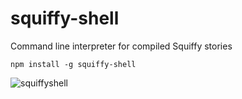 # squiffy-shell
Command line interpreter for compiled Squiffy stories

```
npm install -g squiffy-shell
```

![squiffyshell](https://cloud.githubusercontent.com/assets/4650220/18812840/a82618aa-8295-11e6-9f5c-fd291deb5c6f.gif)
